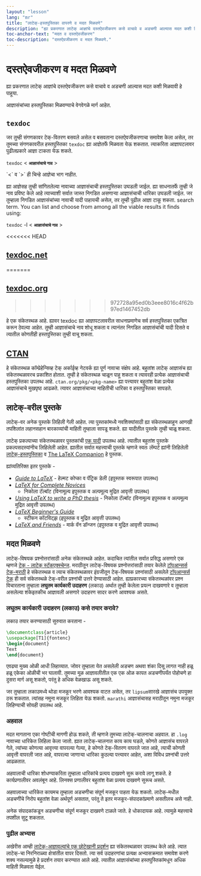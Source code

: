 ```yaml
---
layout: "lesson"
lang: "mr"
title: "लाटेक्-हस्तपुस्तिका वापरणे व मदत मिळवणे"
description: "ह्या प्रकरणात लाटेक् आज्ञांचे दस्तऐवजीकरण कसे वाचावे व अडचणी आल्यास मदत कशी मिळवावी हे पाहूया."
toc-anchor-text: "मदत व दस्तऐवजीकरण"
toc-description: "दस्तऐवजीकरण व मदत मिळवणे."
---
```


# दस्तऐवजीकरण व मदत मिळवणे

<span class="summary">
ह्या प्रकरणात लाटेक् आज्ञांचे दस्तऐवजीकरण कसे वाचावे व अडचणी आल्यास मदत कशी मिळवावी हे
पाहूया.
</span>

आज्ञासंचांच्या हस्तपुस्तिका मिळवण्याचे वेगवेगळे मार्ग आहेत.

## `texdoc`

जर तुम्ही संगणकावर टेक्-वितरण बसवले असेल व बसवताना दस्तऐवजीकरणाचा समावेश केला असेल, तर
तुमच्या संगणकावरील हस्तपुस्तिका `texdoc` ह्या आज्ञेतर्फे मिळवता येऊ शकतात. त्याकरिता
आज्ञापटलावर पुढीलप्रकारे आज्ञा टाकता येऊ शकते.

`texdoc` < <small>**आज्ञासंचाचे नाव**</small> >

<p class="hint">
`<` व `>` ही चिन्हे आज्ञेचा भाग नाहीत.
</p>

ह्या आज्ञेसह तुम्ही सांगितलेल्या नावाच्या आज्ञासंचाची हस्तपुस्तिका उघडली जाईल. ह्या साधनातर्फे
तुम्ही जे नाव प्रविष्ट केले आहे त्याच्याशी सर्वात जास्त निगडित असणाऱ्या आज्ञासंचाची धारिका
उघडली जाईल. जर तुम्हाला निगडित आज्ञासंचांच्या नावाची यादी पाहायची असेल, तर तुम्ही पुढील
आज्ञा टाकू शकता.
search term. You can list and choose from among all the viable results it finds
using:

`texdoc` -l < <small>**आज्ञासंचाचे नाव**</small> >

<<<<<<< HEAD
## [texdoc.net](https://texdoc.net/)
=======
## [texdoc.org](https://texdoc.org/)
>>>>>>> 972728a95ed0b3eee8016c4f62b97ed1467452db

हे एक संकेतस्थळ आहे. ह्यावर texdoc ह्या आज्ञापटलावरील साधनाप्रमाणेच सर्व हस्तपुस्तिका एकत्रित
करून ठेवल्या आहेत. तुम्ही आज्ञासंचाचे नाव शोधू शकता व त्यानंतर निगडित आज्ञासंचांची यादी दिसते व
त्यातील कोणतीही हस्तपुस्तिका तुम्ही वाचू शकता.

## [CTAN](https://www.ctan.org)

हे संकेतस्थळ कॉम्प्रेहेन्सिव्ह टेक् अर्काईव्ह नेटवर्क ह्या पूर्ण नावाचा संक्षेप आहे. बहुतांश लाटेक् आज्ञासंच
ह्या संकेतस्थळावरच प्रकाशित होतात. तुम्ही हे संकेतस्थळ चाळून पाहू शकता व त्यावरही प्रत्येक
आज्ञासंचाची हस्तपुस्तिका उपलब्ध आहे. `ctan.org/pkg/<pkg-name>` ह्या पत्त्यावर बहुतांश वेळा
प्रत्येक आज्ञासंचाचे मुखपृष्ठ आढळते. त्यावर आज्ञासंचाच्या माहितीची धारिका व हस्तपुस्तिका सापडते.

## लाटेक्-वरील पुस्तके

लाटेक्-वर अनेक पुस्तके लिहिली गेली आहेत. त्या पुस्तकांमध्येे नवशिक्यांसाठी ह्या संकेतस्थळाहून आणखी
तपशिलांत लहानसहान बारकाव्यांची माहिती तुम्हाला सापडू शकते. ह्या यादीतील पुस्तके तुम्ही चाळू
शकता.

लाटेक् प्रकल्पाच्या संकेतस्थळावर पुस्तकांची [एक
यादी](https://www.latex-project.org/help/books/) उपलब्ध आहे. त्यातील बहुतांश पुस्तके
प्रकल्पसदस्यांनीच लिहिलेली आहेत. ह्यातील सर्वात महत्त्वाची पुस्तके म्हणजे स्वतः लॅम्पर्ट ह्यांनी
लिहिलेली
[लाटेक्-हस्तपुस्तिका](https://www.informit.com/store/latex-a-document-preparation-system-9780201529838) 
व
[The LaTeX Companion](https://www.informit.com/store/latex-companion-9780201362992) हे
पुस्तक.

ह्यांव्यतिरिक्त इतर पुस्तके -

- [_Guide to
  LaTeX_](https://www.informit.com/store/guide-to-latex-9780132651714) - हेल्मट
  कोप्का व पॅट्रिक डेली (इपुस्तक स्वरूपात उपलब्ध)
- [_LaTeX for Complete Novices_](https://www.dickimaw-books.com/latex/novices/)
  - निकोला टॅल्बॉट (विनामूल्य इपुस्तक व अल्पमूल्य मुद्रित आवृत्ती उपलब्ध)
- [_Using LaTeX to write a PhD
  thesis_](https://www.dickimaw-books.com/latex/thesis/) - निकोला टॅल्बॉट (विनामूल्य
  इपुस्तक व अल्पमूल्य मुद्रित आवृत्ती उपलब्ध)
- [_LaTeX Beginner's
  Guide_](https://www.packtpub.com/gb/hardware-and-creative/latex-beginners-guide)
  - स्टीफन कॉटविट्झ (इपुस्तक व मुद्रित आवृत्ती उपलब्ध)
- [_LaTeX and Friends_](https://www.springer.com/gp/book/9783642238154) - मार्क
  वॅन डॉन्जन (इपुस्तक व मुद्रित आवृत्ती उपलब्ध)

## मदत मिळवणे

लाटेक्-विषयक प्रश्नोत्तरांसाठी अनेक संकेतस्थळे आहेत. कदाचित त्यांतील सर्वात प्रसिद्ध असणारे एक
म्हणजे [टेक् - लाटेक् स्टॅकएक्स्चेन्ज](https://tex.stackexchange.com). मराठीतून लाटेक्-विषयक
प्रश्नोत्तरांसाठी तयार केलेले [टॉपआन्सर्स टेक्-मराठी](https://topanswers.xyz/tex-mar-deva)
हे संकेतस्थळ व त्याच संकेतस्थळावर इंग्रजीतून टेक्-विषयक प्रश्नांसाठी असलेले [टॉपआन्सर्स
टेक्](https://topanswers.xyz/tex) ही सर्व संकेतस्थळे टेक्-वरील प्रश्नांची उत्तरे देण्यासाठी
आहेत. ह्याप्रकारच्या संकेतस्थळांवर प्रश्न विचारताना तुम्हाला **लघुतम कार्यकारी उदाहरण** (लकाउ)
अर्थात तुम्ही केलेला प्रयत्न दाखवणारे व तुम्हाला असलेल्या शंकेइतकीच आज्ञावली असणारे उदाहरण सादर
करणे आवश्यक असते.

### लघुतम कार्यकारी उदाहरण (लकाउ) कसे तयार करावे?

लकाउ तयार करण्यासाठी सुरुवात करताना -

```latex
\documentclass{article}
\usepackage[T1]{fontenc}
\begin{document}
Text
\end{document}
```

एवढ्या मुख्य ओळी आधी लिहाव्यात. जोवर तुम्हाला येत असलेली अडचण अथवा शंका दिसू लागत नाही हळू
हळू एकेका ओळीची भर घालावी. तुमच्या मूळ आज्ञावलीतील एक एक ओळ कापत अडचणीपर्यंत पोहोचणे हा
दुसरा मार्ग असू शकतो, परंतु हे अधिक वेळखाऊ असू शकते.

<p class="hint">
जर तुम्हाला लकाउमध्ये थोडा मजकूर भरणे आवश्यक वाटत असेल, तर <code>lipsum</code>सारखे
आज्ञासंच उपयुक्त ठरू शकतात. त्यांसह नमुना मजकूर लिहिता येऊ शकतो. <code>marathi</code>
आज्ञासंचासह मराठीतून नमुना मजकूर लिहिण्याची सोयही उपलब्ध आहे.
</p>

### अहवाल

मदत मागताना एका गोष्टीची मागणी होऊ शकते, ती म्हणजे तुमच्या लाटेक्-चालनाचा अहवाल. हा
`.log` नावाच्या धारिकेत लिहिला केला जातो. ह्यात लाटेक्-चालनात काय काय घडले, कोणते आज्ञासंच
वापरले गेले, त्यांच्या कोणत्या आवृत्त्या वापरल्या गेल्या, हे कोणते टेक्-वितरण वापरले जात आहे, त्याची
कोणती आवृत्ती वापरली जात आहे, वापरल्या जाणाऱ्या धारिका कुठल्या पत्त्यावर आहेत, अशा विविध
प्रश्नांची उत्तरे आढळतात.

<p class="hint">
अहवालाची धारिका शोधण्याकरिता तुम्हाला धारिकांचे प्रत्यय दाखवणे सुरू करावे लागू शकते. हे
कार्यप्रणालीवर अवलंबून आहे. लिनक्स प्रणालीवर बहुतांश वेळा प्रत्यय दाखवणे सुरूच असते.
</p>

अहवालाच्या धारिकेत कायमच तुम्हाला अडचणीचा संपूर्ण मजकूर पाहता येऊ शकतो. लाटेक्-मधील अडचणींचे
निरोप बहुतांश वेळा अर्थपूर्ण असतात, परंतु ते इतर मजकूर-संपादकांप्रमाणे असतीलच असे नाही.

<p class="hint">
अनेक संपादकांकडून अडचणीचा संपूर्ण मजकूर दाखवणे टाळले जाते. हे धोकादायक आहे. त्यामुळे महत्त्वाचे
तपशील सुटू शकतात.
</p>


### पुढील अभ्यास

अखेरीस आम्ही [लाटेक्-आज्ञावल्यांचे एक छोटेखानी प्रदर्शन](./extra-01) ह्या संकेतस्थळावर उपलब्ध केले
आहे. त्यात लाटेक्-चा निरनिराळ्या क्षेत्रांतील वापर दिसतो. त्या सर्व उदाहरणांचा प्रत्यक्ष
अभ्यासक्रमात समावेश करणे शक्य नसल्यामुळे हे प्रदर्शन तयार करण्यात आले आहे. त्यातील आज्ञासंचांच्या
हस्तपुस्तिकांमधून अधिक माहिती मिळवता येईल.
